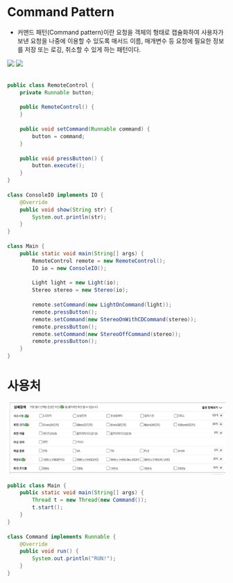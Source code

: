 # Command Pattern

- 커맨드 패턴(Command pattern)이란 요청을 객체의 형태로 캡슐화하여 사용자가 보낸 요청을 나중에 이용할 수 있도록 매서드 이름, 매개변수 등 요청에 필요한 정보를 저장 또는 로깅, 취소할 수 있게 하는
  패턴이다.

![](https://johngrib.github.io/post-img/command-pattern/structure.gif)
![](https://i.imgur.com/dWAxooQ.png)

```java

public class RemoteControl {
    private Runnable button;

    public RemoteControl() {
    }

    public void setCommand(Runnable command) {
        button = command;
    }

    public void pressButton() {
        button.execute();
    }
}

class ConsoleIO implements IO {
    @Override
    public void show(String str) {
        System.out.println(str);
    }
}

class Main {
    public static void main(String[] args) {
        RemoteControl remote = new RemoteControl();
        IO io = new ConsoleIO();

        Light light = new Light(io);
        Stereo stereo = new Stereo(io);

        remote.setCommand(new LightOnCommand(light));
        remote.pressButton();
        remote.setCommand(new StereoOnWithCDCommand(stereo));
        remote.pressButton();
        remote.setCommand(new StereoOffCommand(stereo));
        remote.pressButton();
    }
}
```

# 사용처

![img.png](img.png)

```java
public class Main {
    public static void main(String[] args) {
        Thread t = new Thread(new Command());
        t.start();
    }
}

class Command implements Runnable {
    @Override
    public void run() {
        System.out.println("RUN!");
    }
}
```